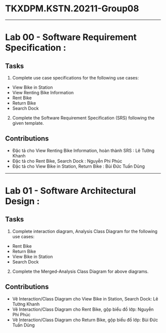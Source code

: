 # TKXDPM.KSTN.20211-Group08

----
# Lab 00 - Software Requirement Specification :

## Tasks 
1. Complete use case specifications for the following use cases:
- View Bike in Station 
- View Renting Bike Information
- Rent Bike
- Return Bike
- Search Dock
2. Complete the Software Requirement Specification (SRS) following the given template.
## Contributions
- Đặc tả cho View Renting Bike Information, hoàn thành SRS : Lê Tường Khanh
- Đặc tả cho Rent Bike, Search Dock : Nguyễn Phi Phúc
- Đặc tả cho View Bike in Station, Return Bike : Bùi Đức Tuấn Dũng

----
# Lab 01 - Software Architectural Design :

## Tasks 
1. Complete interaction diagram, Analysis Class Diagram for the following use cases:
- Rent Bike
- Return Bike
- View Bike in Station
- Search Dock
2. Complete the Merged-Analysis Class Diagram for above diagrams.
## Contributions
- Vẽ Interaction/Class Diagram cho View Bike in Station, Search Dock: Lê Tường Khanh
- Vẽ Interaction/Class Diagram cho Rent Bike, gộp biểu đồ lớp: Nguyễn Phi Phúc
- Vẽ Interaction/Class Diagram cho Return Bike, gộp biểu đồ lớp: Bùi Đức Tuấn Dũng
